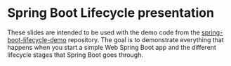 # Spring Boot Lifecycle presentation

These slides are intended to be used with the demo code from the [spring-boot-lifecycle-demo](https://github.com/perpostor/spring-boot-lifecycle-demo) repository. The goal is to demonstrate everything that happens when you start a simple Web Spring Boot app and the different lifecycle stages that Spring Boot goes through. 
 